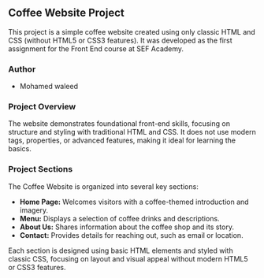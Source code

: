 ## Coffee Website Project

This project is a simple coffee website created using only classic HTML and CSS (without HTML5 or CSS3 features). It was developed as the first assignment for the Front End course at SEF Academy.

### Author

- Mohamed waleed

### Project Overview

The website demonstrates foundational front-end skills, focusing on structure and styling with traditional HTML and CSS. It does not use modern tags, properties, or advanced features, making it ideal for learning the basics.

### Project Sections

The Coffee Website is organized into several key sections:

- **Home Page:** Welcomes visitors with a coffee-themed introduction and imagery.
- **Menu:** Displays a selection of coffee drinks and descriptions.
- **About Us:** Shares information about the coffee shop and its story.
- **Contact:** Provides details for reaching out, such as email or location.

Each section is designed using basic HTML elements and styled with classic CSS, focusing on layout and visual appeal without modern HTML5 or CSS3 features.